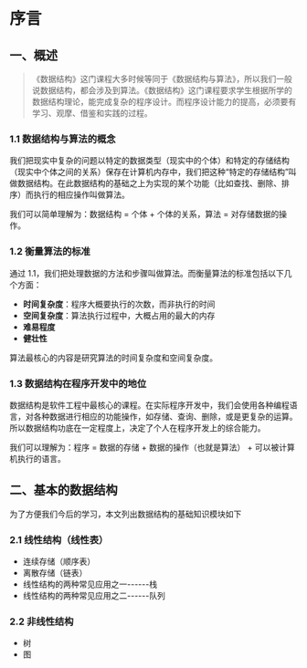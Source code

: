# 序言

## 一、概述

> 《数据结构》这门课程大多时候等同于《数据结构与算法》，所以我们一般说数据结构，都会涉及到算法。《数据结构》这门课程要求学生根据所学的数据结构理论，能完成复杂的程序设计。而程序设计能力的提高，必须要有学习、观摩、借鉴和实践的过程。

### 1.1 数据结构与算法的概念

我们把现实中复杂的问题以特定的数据类型（现实中的个体）和特定的存储结构（现实中个体之间的关系）保存在计算机内存中，我们把这种“特定的存储结构”叫做数据结构。在此数据结构的基础之上为实现的某个功能（比如查找、删除、排序）而执行的相应操作叫做算法。

我们可以简单理解为：数据结构 = 个体 + 个体的关系，算法 = 对存储数据的操作。

### 1.2 衡量算法的标准

通过 1.1，我们把处理数据的方法和步骤叫做算法。而衡量算法的标准包括以下几个方面：

- **时间复杂度**：程序大概要执行的次数，而非执行的时间
- **空间复杂度**：算法执行过程中，大概占用的最大的内存
- **难易程度**
- **健壮性**

算法最核心的内容是研究算法的时间复杂度和空间复杂度。

### 1.3 数据结构在程序开发中的地位

数据结构是软件工程中最核心的课程。在实际程序开发中，我们会使用各种编程语言，对各种数据进行相应的功能操作，如存储、查询、删除，或是更复杂的运算。所以数据结构功底在一定程度上，决定了个人在程序开发上的综合能力。

我们可以理解为：程序 = 数据的存储 + 数据的操作（也就是算法） + 可以被计算机执行的语言。

## 二、基本的数据结构

为了方便我们今后的学习，本文列出数据结构的基础知识模块如下

### 2.1 线性结构（线性表）

- 连续存储（顺序表）
- 离散存储（链表）
- 线性结构的两种常见应用之一------栈
- 线性结构的两种常见应用之二------队列

### 2.2 非线性结构

- 树
- 图
